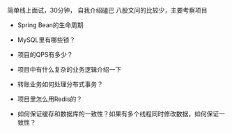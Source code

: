 
简单线上面试，30分钟，
自我介绍磕巴
八股文问的比较少，主要考察项目


- Spring Bean的生命周期

- MySQL里有哪些锁？
- 项目的QPS有多少？
- 项目中有什么复杂的业务逻辑介绍一下
- 转账业务如何处理分布式事务？
- 项目里怎么用Redis的？
- 如何保证缓存和数据库的一致性？如果有多个线程同时修改数据，如何保证一致性？












